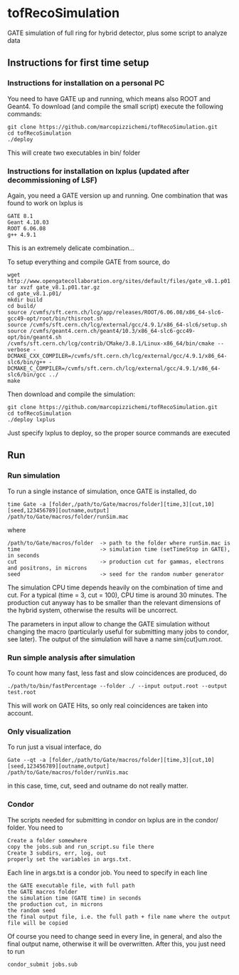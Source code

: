 # tofRecoSimulation
GATE simulation of full ring for hybrid detector, plus some script to analyze data


## Instructions for first time setup

### Instructions for installation on a personal PC

You need to have GATE up and running, which means also ROOT and Geant4.
To download (and compile the small script) execute the following commands:

```
git clone https://github.com/marcopizzichemi/tofRecoSimulation.git
cd tofRecoSimulation
./deploy
```
This will create two executables in bin/ folder

### Instructions for installation on lxplus (updated after decommissioning of LSF)

Again, you need a GATE version up and running. One combination that was found to work on lxplus is

```
GATE 8.1
Geant 4.10.03
ROOT 6.06.08
g++ 4.9.1
```
This is an extremely delicate combination...

To setup everything and compile GATE from source, do

```
wget http://www.opengatecollaboration.org/sites/default/files/gate_v8.1.p01.tar.gz
tar xvzf gate_v8.1.p01.tar.gz
cd gate_v8.1.p01/
mkdir build
cd build/
source /cvmfs/sft.cern.ch/lcg/app/releases/ROOT/6.06.08/x86_64-slc6-gcc49-opt/root/bin/thisroot.sh
source /cvmfs/sft.cern.ch/lcg/external/gcc/4.9.1/x86_64-slc6/setup.sh
source /cvmfs/geant4.cern.ch/geant4/10.3/x86_64-slc6-gcc49-opt/bin/geant4.sh
/cvmfs/sft.cern.ch/lcg/contrib/CMake/3.8.1/Linux-x86_64/bin/cmake --verbose -DCMAKE_CXX_COMPILER=/cvmfs/sft.cern.ch/lcg/external/gcc/4.9.1/x86_64-slc6/bin/g++ -DCMAKE_C_COMPILER=/cvmfs/sft.cern.ch/lcg/external/gcc/4.9.1/x86_64-slc6/bin/gcc ../
make

```

Then download and compile the simulation:
```
git clone https://github.com/marcopizzichemi/tofRecoSimulation.git
cd tofRecoSimulation
./deploy lxplus
```
Just specify lxplus to deploy, so the proper source commands are executed

## Run

### Run simulation

To run a single instance of simulation, once GATE is installed, do

```
time Gate -a [folder,/path/to/Gate/macros/folder][time,3][cut,10][seed,123456789][outname,output] /path/to/Gate/macros/folder/runSim.mac
```
where
```
/path/to/Gate/macros/folder  -> path to the folder where runSim.mac is
time                         -> simulation time (setTimeStop in GATE), in seconds
cut                          -> production cut for gammas, electrons and positrons, in microns
seed                         -> seed for the random number generator

```

The simulation CPU time depends heavily on the combination of time and cut. For a typical (time = 3, cut = 100), CPU time is around 30 minutes. The production cut anyway has to be smaller than the relevant dimensions of the hybrid system, otherwise the results will be uncorrect.

The parameters in input allow to change the GATE simulation without changing the macro (particularly useful for submitting many jobs to condor, see later). The output of the simulation will have a name sim{cut}um.root.

### Run simple analysis after simulation

To count how many fast, less fast and slow coincidences are produced, do

```
./path/to/bin/fastPercentage --folder ./ --input output.root --output test.root
```
This will work on GATE Hits, so only real coincidences are taken into account.

### Only visualization

To run just a visual interface, do

```
Gate --qt -a [folder,/path/to/Gate/macros/folder][time,3][cut,10][seed,123456789][outname,output] /path/to/Gate/macros/folder/runVis.mac
```

in this case, time, cut, seed and outname do not really matter.


### Condor

The scripts needed for submitting in condor on lxplus are in the condor/ folder. You need to
```
Create a folder somewhere
copy the jobs.sub and run_script.su file there
Create 3 subdirs, err, log, out
properly set the variables in args.txt.
```

Each line in args.txt is a condor job. You need to specify in each line

```
the GATE executable file, with full path
the GATE macros folder
the simulation time (GATE time) in seconds
the production cut, in microns
the random seed
the final output file, i.e. the full path + file name where the output file will be copied
```

Of course you need to change seed in every line, in general, and also the final output name, otherwise it will be overwritten. After this, you just need to run

```
condor_submit jobs.sub
```
